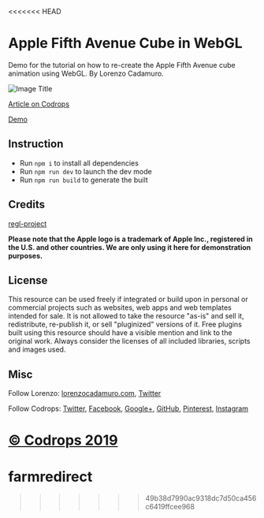 <<<<<<< HEAD
# Apple Fifth Avenue Cube in WebGL

Demo for the tutorial on how to re-create the Apple Fifth Avenue cube animation using WebGL. By Lorenzo Cadamuro.

![Image Title](https://tympanus.net/codrops/wp-content/uploads/2019/12/AppleCube_featured.png)

[Article on Codrops](https://tympanus.net/codrops/?p=45241)

[Demo](http://tympanus.net/Tutorials/apple-fifth-avenue/)

## Instruction

- Run `npm i` to install all dependencies
- Run `npm run dev` to launch the dev mode
- Run `npm run build` to generate the built

## Credits

[regl-project](https://github.com/regl-project/regl)

**Please note that the Apple logo is a trademark of Apple Inc., registered in the U.S. and other countries. We are only using it here for demonstration purposes.**

## License
This resource can be used freely if integrated or build upon in personal or commercial projects such as websites, web apps and web templates intended for sale. It is not allowed to take the resource "as-is" and sell it, redistribute, re-publish it, or sell "pluginized" versions of it. Free plugins built using this resource should have a visible mention and link to the original work. Always consider the licenses of all included libraries, scripts and images used.

## Misc

Follow Lorenzo: [lorenzocadamuro.com](http://lorenzocadamuro.com), [Twitter](https://twitter.com/lorenzocadamuro)

Follow Codrops: [Twitter](http://www.twitter.com/codrops), [Facebook](http://www.facebook.com/codrops), [Google+](https://plus.google.com/101095823814290637419), [GitHub](https://github.com/codrops), [Pinterest](http://www.pinterest.com/codrops/), [Instagram](https://www.instagram.com/codropsss/)


[© Codrops 2019](http://www.codrops.com)
=======
# farmredirect
>>>>>>> 49b38d7990ac9318dc7d50ca456c6419ffcee968
